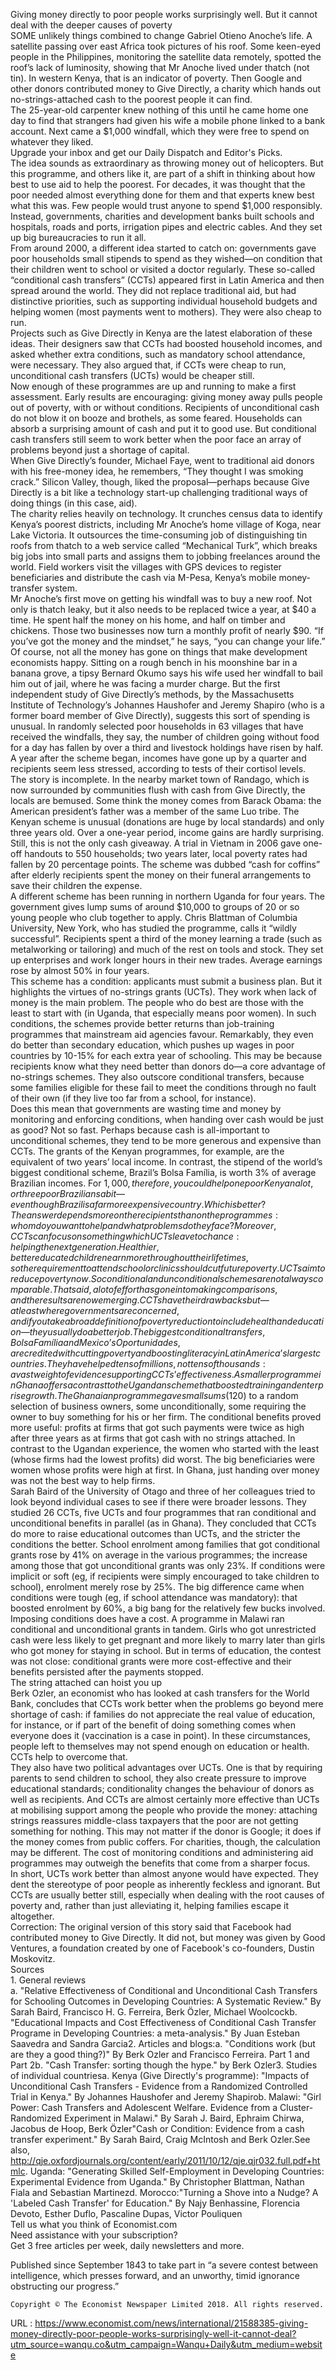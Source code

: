   Giving money directly to poor people works surprisingly well. But it cannot deal with the deeper causes of poverty  
    SOME unlikely things combined to change Gabriel Otieno Anoche’s life. A satellite passing over east Africa took pictures of his roof. Some keen-eyed people in the Philippines, monitoring the satellite data remotely, spotted the roof’s lack of luminosity, showing that Mr Anoche lived under thatch (not tin). In western Kenya, that is an indicator of poverty. Then Google and other donors contributed money to Give Directly, a charity which hands out no-strings-attached cash to the poorest people it can find.  
    The 25-year-old carpenter knew nothing of this until he came home one day to find that strangers had given his wife a mobile phone linked to a bank account. Next came a $1,000 windfall, which they were free to spend on whatever they liked.  
    Upgrade your inbox and get our Daily Dispatch and Editor's Picks.  
    The idea sounds as extraordinary as throwing money out of helicopters. But this programme, and others like it, are part of a shift in thinking about how best to use aid to help the poorest. For decades, it was thought that the poor needed almost everything done for them and that experts knew best what this was. Few people would trust anyone to spend $1,000 responsibly. Instead, governments, charities and development banks built schools and hospitals, roads and ports, irrigation pipes and electric cables. And they set up big bureaucracies to run it all.  
    From around 2000, a different idea started to catch on: governments gave poor households small stipends to spend as they wished—on condition that their children went to school or visited a doctor regularly. These so-called “conditional cash transfers” (CCTs) appeared first in Latin America and then spread around the world. They did not replace traditional aid, but had distinctive priorities, such as supporting individual household budgets and helping women (most payments went to mothers). They were also cheap to run.  
    Projects such as Give Directly in Kenya are the latest elaboration of these ideas. Their designers saw that CCTs had boosted household incomes, and asked whether extra conditions, such as mandatory school attendance, were necessary. They also argued that, if CCTs were cheap to run, unconditional cash transfers (UCTs) would be cheaper still.  
    Now enough of these programmes are up and running to make a first assessment. Early results are encouraging: giving money away pulls people out of poverty, with or without conditions. Recipients of unconditional cash do not blow it on booze and brothels, as some feared. Households can absorb a surprising amount of cash and put it to good use. But conditional cash transfers still seem to work better when the poor face an array of problems beyond just a shortage of capital.  
    When Give Directly’s founder, Michael Faye, went to traditional aid donors with his free-money idea, he remembers, “They thought I was smoking crack.” Silicon Valley, though, liked the proposal—perhaps because Give Directly is a bit like a technology start-up challenging traditional ways of doing things (in this case, aid).  
    The charity relies heavily on technology. It crunches census data to identify Kenya’s poorest districts, including Mr Anoche’s home village of Koga, near Lake Victoria. It outsources the time-consuming job of distinguishing tin roofs from thatch to a web service called “Mechanical Turk”, which breaks big jobs into small parts and assigns them to jobbing freelances around the world. Field workers visit the villages with GPS devices to register beneficiaries and distribute the cash via M-Pesa, Kenya’s mobile money-transfer system.  
    Mr Anoche’s first move on getting his windfall was to buy a new roof. Not only is thatch leaky, but it also needs to be replaced twice a year, at $40 a time. He spent half the money on his home, and half on timber and chickens. Those two businesses now turn a monthly profit of nearly $90. “If you’ve got the money and the mindset,” he says, “you can change your life.”  
    Of course, not all the money has gone on things that make development economists happy. Sitting on a rough bench in his moonshine bar in a banana grove, a tipsy Bernard Okumo says his wife used her windfall to bail him out of jail, where he was facing a murder charge. But the first independent study of Give Directly’s methods, by the Massachusetts Institute of Technology’s Johannes Haushofer and Jeremy Shapiro (who is a former board member of Give Directly), suggests this sort of spending is unusual. In randomly selected poor households in 63 villages that have received the windfalls, they say, the number of children going without food for a day has fallen by over a third and livestock holdings have risen by half. A year after the scheme began, incomes have gone up by a quarter and recipients seem less stressed, according to tests of their cortisol levels.  
    The story is incomplete. In the nearby market town of Randago, which is now surrounded by communities flush with cash from Give Directly, the locals are bemused. Some think the money comes from Barack Obama: the American president’s father was a member of the same Luo tribe. The Kenyan scheme is unusual (donations are huge by local standards) and only three years old. Over a one-year period, income gains are hardly surprising.  
    Still, this is not the only cash giveaway. A trial in Vietnam in 2006 gave one-off handouts to 550 households; two years later, local poverty rates had fallen by 20 percentage points. The scheme was dubbed “cash for coffins” after elderly recipients spent the money on their funeral arrangements to save their children the expense.  
    A different scheme has been running in northern Uganda for four years. The government gives lump sums of around $10,000 to groups of 20 or so young people who club together to apply. Chris Blattman of Columbia University, New York, who has studied the programme, calls it “wildly successful”. Recipients spent a third of the money learning a trade (such as metalworking or tailoring) and much of the rest on tools and stock. They set up enterprises and work longer hours in their new trades. Average earnings rose by almost 50% in four years.  
    This scheme has a condition: applicants must submit a business plan. But it highlights the virtues of no-strings grants (UCTs). They work when lack of money is the main problem. The people who do best are those with the least to start with (in Uganda, that especially means poor women). In such conditions, the schemes provide better returns than job-training programmes that mainstream aid agencies favour. Remarkably, they even do better than secondary education, which pushes up wages in poor countries by 10-15% for each extra year of schooling. This may be because recipients know what they need better than donors do—a core advantage of no-strings schemes. They also outscore conditional transfers, because some families eligible for these fail to meet the conditions through no fault of their own (if they live too far from a school, for instance).  
    Does this mean that governments are wasting time and money by monitoring and enforcing conditions, when handing over cash would be just as good? Not so fast. Perhaps because cash is all-important to unconditional schemes, they tend to be more generous and expensive than CCTs. The grants of the Kenyan programmes, for example, are the equivalent of two years’ local income. In contrast, the stipend of the world’s biggest conditional scheme, Brazil’s Bolsa Família, is worth 3% of average Brazilian incomes. For $1,000, therefore, you could help one poor Kenyan a lot, or three poor Brazilians a bit—even though Brazil is a far more expensive country. Which is better? The answer depends more on the recipients than on the programmes: whom do you want to help and what problems do they face?  
    Moreover, CCTs can focus on something which UCTs leave to chance: helping the next generation. Healthier, better educated children earn more throughout their lifetimes, so the requirement to attend school or clinics should cut future poverty. UCTs aim to reduce poverty now. So conditional and unconditional schemes are not always comparable. That said, a lot of effort has gone into making comparisons, and the results are now emerging. CCTs have their drawbacks but—at least where governments are concerned, and if you take a broad definition of poverty reduction to include health and education—they usually do a better job.  
    The biggest conditional transfers, Bolsa Família and Mexico’s Oportunidades, are credited with cutting poverty and boosting literacy in Latin America’s largest countries. They have helped tens of millions, not tens of thousands: a vast weight of evidence supporting CCTs’ effectiveness.  
    A smaller programme in Ghana offers a contrast to the Ugandan scheme that boosted training and enterprise growth. The Ghanaian programme gave small sums ($120) to a random selection of business owners, some unconditionally, some requiring the owner to buy something for his or her firm. The conditional benefits proved more useful: profits at firms that got such payments were twice as high after three years as at firms that got cash with no strings attached. In contrast to the Ugandan experience, the women who started with the least (whose firms had the lowest profits) did worst. The big beneficiaries were women whose profits were high at first. In Ghana, just handing over money was not the best way to help firms.  
    Sarah Baird of the University of Otago and three of her colleagues tried to look beyond individual cases to see if there were broader lessons. They studied 26 CCTs, five UCTs and four programmes that ran conditional and unconditional benefits in parallel (as in Ghana). They concluded that CCTs do more to raise educational outcomes than UCTs, and the stricter the conditions the better. School enrolment among families that got conditional grants rose by 41% on average in the various programmes; the increase among those that got unconditional grants was only 23%. If conditions were implicit or soft (eg, if recipients were simply encouraged to take children to school), enrolment merely rose by 25%. The big difference came when conditions were tough (eg, if school attendance was mandatory): that boosted enrolment by 60%, a big bang for the relatively few bucks involved.  
    Imposing conditions does have a cost. A programme in Malawi ran conditional and unconditional grants in tandem. Girls who got unrestricted cash were less likely to get pregnant and more likely to marry later than girls who got money for staying in school. But in terms of education, the contest was not close: conditional grants were more cost-effective and their benefits persisted after the payments stopped.  
    The string attached can hoist you up  
    Berk Ozler, an economist who has looked at cash transfers for the World Bank, concludes that CCTs work better when the problems go beyond mere shortage of cash: if families do not appreciate the real value of education, for instance, or if part of the benefit of doing something comes when everyone does it (vaccination is a case in point). In these circumstances, people left to themselves may not spend enough on education or health. CCTs help to overcome that.  
    They also have two political advantages over UCTs. One is that by requiring parents to send children to school, they also create pressure to improve educational standards; conditionality changes the behaviour of donors as well as recipients. And CCTs are almost certainly more effective than UCTs at mobilising support among the people who provide the money: attaching strings reassures middle-class taxpayers that the poor are not getting something for nothing. This may not matter if the donor is Google; it does if the money comes from public coffers. For charities, though, the calculation may be different. The cost of monitoring conditions and administering aid programmes may outweigh the benefits that come from a sharper focus.  
    In short, UCTs work better than almost anyone would have expected. They dent the stereotype of poor people as inherently feckless and ignorant. But CCTs are usually better still, especially when dealing with the root causes of poverty and, rather than just alleviating it, helping families escape it altogether.  
    Correction: The original version of this story said that Facebook had contributed money to Give Directly. It did not, but money was given by Good Ventures, a foundation created by one of Facebook's co-founders, Dustin Moskovitz.  
    Sources  
    1. General reviews  
    a. "Relative Effectiveness of Conditional and Unconditional Cash Transfers for Schooling Outcomes in Developing Countries: A Systematic Review." By Sarah Baird, Francisco H. G. Ferreira, Berk Özler, Michael Woolcockb. "Educational Impacts and Cost Effectiveness of Conditional Cash Transfer Programe in Developing Countries: a meta-analysis." By Juan Esteban Saavedra and Sandra Garcia2. Articles and blogs:a. "Conditions work (but are they a good thing?)" By Berk Ozler and Francisco Ferreira. Part 1 and Part 2b. "Cash Transfer: sorting though the hype." by Berk Ozler3. Studies of individual countriesa. Kenya (Give Directly's programme): "Impacts of Unconditional Cash Transfers - Evidence from a Randomized Controlled Trial in Kenya." By Johannes Haushofer and Jeremy Shapirob. Malawi: "Girl Power: Cash Transfers and Adolescent Welfare. Evidence from a Cluster-Randomized Experiment in Malawi." By Sarah J. Baird, Ephraim Chirwa, Jacobus de Hoop, Berk Özler"Cash or Condition: Evidence from a cash transfer experiment." By Sarah Baird, Craig McIntosh and Berk Ozler.See also, http://qje.oxfordjournals.org/content/early/2011/10/12/qje.qjr032.full.pdf+htmlc. Uganda: "Generating Skilled Self-Employment in Developing Countries: Experimental Evidence from Uganda." By Christopher Blattman, Nathan Fiala and Sebastian Martinezd. Morocco:"Turning a Shove into a Nudge? A 'Labeled Cash Transfer' for Education." By Najy Benhassine, Florencia Devoto, Esther Duflo, Pascaline Dupas, Victor Pouliquen  
    Tell us what you think of Economist.com  
    Need assistance with your subscription?  
    Get 3 free articles per week, daily 
 newsletters and more.  
    
  Published since September 1843 to take part in
  “a severe contest between intelligence, which presses forward,
  and an unworthy, timid ignorance obstructing our progress.”
  
    Copyright © The Economist Newspaper Limited 2018. All rights reserved.  
    
  URL : https://www.economist.com/news/international/21588385-giving-money-directly-poor-people-works-surprisingly-well-it-cannot-deal?utm_source=wanqu.co&utm_campaign=Wanqu+Daily&utm_medium=website